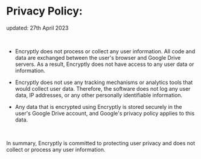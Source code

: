 # Privacy Policy:
updated: 27th April 2023

<br />

- Encryptly does not process or collect any user information. All code and data are exchanged between the user's browser and Google Drive servers. As a result, Encryptly does not have access to any user data or information.

- Encryptly does not use any tracking mechanisms or analytics tools that would collect user data. Therefore, the software does not log any user data, IP addresses, or any other personally identifiable information.

- Any data that is encrypted using Encryptly is stored securely in the user's Google Drive account, and Google's privacy policy applies to this data.

<br />

In summary, Encryptly is committed to protecting user privacy and does not collect or process any user information.